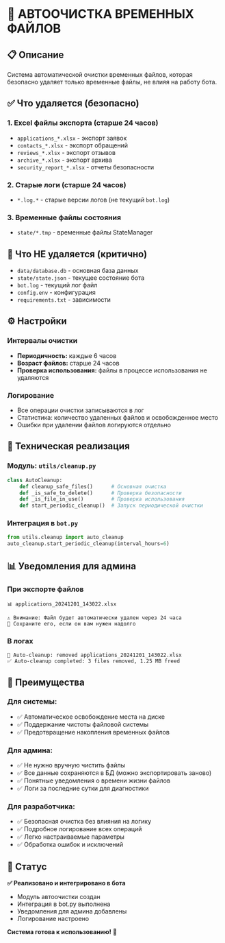 # 🧹 АВТООЧИСТКА ВРЕМЕННЫХ ФАЙЛОВ

## 📋 Описание

Система автоматической очистки временных файлов, которая безопасно удаляет только временные файлы, не влияя на работу бота.

## ✅ Что удаляется (безопасно)

### 1. **Excel файлы экспорта** (старше 24 часов)
- `applications_*.xlsx` - экспорт заявок
- `contacts_*.xlsx` - экспорт обращений
- `reviews_*.xlsx` - экспорт отзывов
- `archive_*.xlsx` - экспорт архива
- `security_report_*.xlsx` - отчеты безопасности

### 2. **Старые логи** (старше 24 часов)
- `*.log.*` - старые версии логов (не текущий `bot.log`)

### 3. **Временные файлы состояния**
- `state/*.tmp` - временные файлы StateManager

## 🚫 Что НЕ удаляется (критично)

- `data/database.db` - основная база данных
- `state/state.json` - текущее состояние бота
- `bot.log` - текущий лог файл
- `config.env` - конфигурация
- `requirements.txt` - зависимости

## ⚙️ Настройки

### Интервалы очистки
- **Периодичность:** каждые 6 часов
- **Возраст файлов:** старше 24 часов
- **Проверка использования:** файлы в процессе использования не удаляются

### Логирование
- Все операции очистки записываются в лог
- Статистика: количество удаленных файлов и освобожденное место
- Ошибки при удалении файлов логируются отдельно

## 🔧 Техническая реализация

### Модуль: `utils/cleanup.py`
```python
class AutoCleanup:
    def cleanup_safe_files()      # Основная очистка
    def _is_safe_to_delete()      # Проверка безопасности
    def _is_file_in_use()         # Проверка использования
    def start_periodic_cleanup()  # Запуск периодической очистки
```

### Интеграция в `bot.py`
```python
from utils.cleanup import auto_cleanup
auto_cleanup.start_periodic_cleanup(interval_hours=6)
```

## 📊 Уведомления для админа

### При экспорте файлов
```
📊 applications_20241201_143022.xlsx

⚠️ Внимание: Файл будет автоматически удален через 24 часа
💾 Сохраните его, если он вам нужен надолго
```

### В логах
```
🧹 Auto-cleanup: removed applications_20241201_143022.xlsx
✅ Auto-cleanup completed: 3 files removed, 1.25 MB freed
```

## 🎯 Преимущества

### Для системы:
- ✅ Автоматическое освобождение места на диске
- ✅ Поддержание чистоты файловой системы
- ✅ Предотвращение накопления временных файлов

### Для админа:
- ✅ Не нужно вручную чистить файлы
- ✅ Все данные сохраняются в БД (можно экспортировать заново)
- ✅ Понятные уведомления о времени жизни файлов
- ✅ Логи за последние сутки для диагностики

### Для разработчика:
- ✅ Безопасная очистка без влияния на логику
- ✅ Подробное логирование всех операций
- ✅ Легко настраиваемые параметры
- ✅ Обработка ошибок и исключений

## 🚀 Статус

**✅ Реализовано и интегрировано в бота**

- Модуль автоочистки создан
- Интеграция в bot.py выполнена
- Уведомления для админа добавлены
- Логирование настроено

**Система готова к использованию!** 🎉 